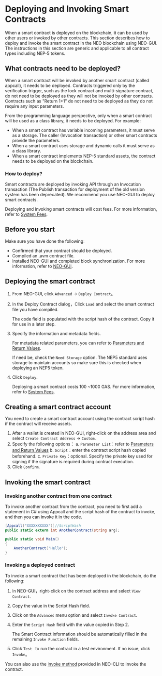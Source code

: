 # Deploying and Invoking Smart Contracts

When a smart contract is deployed on the blockchain, it can be used by other users or invoked by other contracts. This section describes how to deploy and invoke the smart contract in the NEO blockchain using NEO-GUI. The instructions in this section are generic and applicable to all contract types including NEP-5 tokens. 

## What contracts need to be deployed?

When a smart contract will be invoked by another smart contract (called appcall), it needs to be deployed. Contracts triggered only by the verification trigger, such as the lock contract and multi-signature contract, do not need to be deployed as they will not be invoked by other contracts. Contracts such as "Return 1+1" do not need to be deployed as they do not require any input parameters.

From the programming language perspective, only when a smart contract will be used as a class library, it needs to be deployed. For example: 

- When a smart contract has variable incoming parameters, it must serve as a storage. The caller (Invocation transaction) or other smart contracts provide the parameters.
- When a smart contract uses storage and dynamic calls it must serve as a class library.
- When a smart contract implements NEP-5 standard assets, the contract needs to be deployed on the blockchain.

### How to deploy?

Smart contracts are deployed by invoking API through an Invocation transaction (The Publish transaction for deployment of the old version system has been deprecated). We recommend you use NEO-GUI to deploy smart contracts. 

Deploying and invoking smart contracts will cost fees. For more information, refer to [System Fees](systemfees.md).

## Before you start
Make sure you have done the following:

- Confirmed that your contract should be deployed. 
- Compiled an .avm contract file.
- Installed NEO-GUI and completed block synchronization. For more information, refer to [NEO-GUI](../node/gui/install.md).

## Deploying the smart contract

1. From NEO-GUI, click `Advanced` -> `Deploy Contract`。

2. In the Deploy Contract dialog，Click `Load` and select the smart contract file you have compiled.

   The code field is populated with the script hash of the contract. Copy it for use in a later step.

3. Specify the information and metadata fields.

   For metadata related parameters, you can refer to [Parameters and Return Values](Parameter.md).

   If need be, check the `Need Storage` option. The NEP5 standard uses storage to maintain accounts so make sure this is checked when deploying an NEP5 token.

4. Click `Deploy`.

   Deploying a smart contract costs 100 ~1000 GAS. For more information, refer to [System Fees](systemfees.md).

## Creating a smart contract account   

You need to create a smart contract account using the contract script hash if the contract will receive assets.

1. After a wallet is created in NEO-GUI, right-click on the address area and select `Create Contract Address` -> `Custom`.
2. Specify the following options：
   a. `Parameter List`：refer to [Parameters and Return Values](Parameter.md)
   b. `Script`：enter the contract script hash copied beforehand. 
   c. `Private Key`：optional. Specify the private key used for signing if the signature is required during contract execution.
3. Click `Confirm`.

## Invoking the smart contract

### Invoking another contract from one contract

To invoke another contract from the contract, you need to first add a statement in C# using Appcall and the script hash of the contract to invoke, and then you can invoke it in the code. 

```c#
[Appcall("XXXXXXXXXX")]//ScriptHash
public static extern int AnotherContract(string arg);

public static void Main()
{
    AnotherContract("Hello");    
}
```

### Invoking a deployed contract

To invoke a smart contract that has been deployed in the blockchain, do the following:

1. In NEO-GUI，right-click on the contract address and select `View Contract`. 

2. Copy the value in the Script Hash field.

3. Click on the `Advanced` menu option and select `Invoke Contract`.

4. Enter the `Script Hash` field with the value copied in Step 2. 

   The Smart Contract information should be automatically filled in the remaining `Invoke Function` fields.

5. Click `Test ` to run the contract in a test environment. If no issue, click `Invoke`。

You can also use the [invoke method](../node/cli/latest-version/api/invoke.md) provided in NEO-CLI to invoke the contract.
